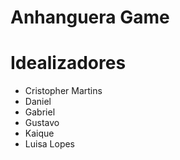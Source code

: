 # Anhanguera Game

# Idealizadores
* Cristopher Martins
* Daniel
* Gabriel
* Gustavo
* Kaique 
* Luisa Lopes
